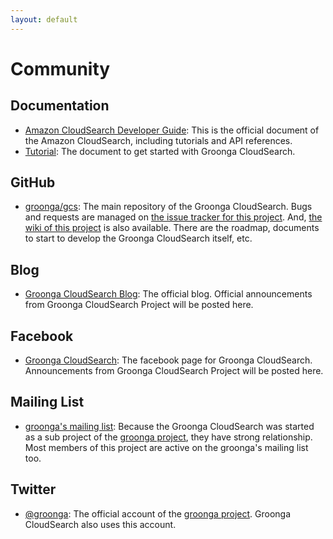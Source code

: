 ```yaml
---
layout: default
---
```


# Community

## Documentation

 * [Amazon CloudSearch Developer Guide](http://docs.amazonwebservices.com/cloudsearch/latest/developerguide/):
   This is the official document of the Amazon CloudSearch, including tutorials and API references.
 * [Tutorial](/tutorial):
   The document to get started with Groonga CloudSearch.

## GitHub

 * [groonga/gcs](https://github.com/groonga/gcs):
   The main repository of the Groonga CloudSearch.
   Bugs and requests are managed on [the issue tracker for this project](https://github.com/groonga/gcs/issues).
   And, [the wiki of this project](https://github.com/groonga/gcs/wiki) is also available.
   There are the roadmap, documents to start to develop the Groonga CloudSearch itself, etc.

## Blog

 * [Groonga CloudSearch Blog](/blog):
   The official blog. Official announcements from Groonga CloudSearch Project will be posted here.

## Facebook

 * [Groonga CloudSearch](https://www.facebook.com/GroongaCloudSearch):
   The facebook page for Groonga CloudSearch. Announcements from Groonga CloudSearch Project will be posted here.

## Mailing List

 * [groonga's mailing list](http://groonga.org/docs/community.html):
   Because the Groonga CloudSearch was started as a sub project of the [groonga project](http://groonga.org/),
   they have strong relationship. Most members of this project are active on the groonga's mailing list too.

## Twitter

 * [@groonga](https://twitter.com/groonga):
   The official account of the [groonga project](http://groonga.org).
   Groonga CloudSearch also uses this account.

